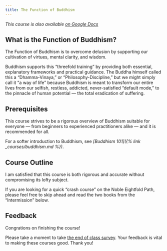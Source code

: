 ```yaml
---
title: The Function of Buddhism
---
```


*This course is also available [on Google Docs](https://docs.google.com/document/d/1KiNBaviEPXc7ZgRrgM-wzhguOLdA7OyUy_hKhtqHg-0/edit?usp=sharing)*

## What is the Function of Buddhism?

The Function of Buddhism is to overcome delusion by supporting our cultivation of virtues, mental clarity, and wisdom.

Buddhism supports this “threefold training” by providing both essential, explanatory frameworks and practical guidance. The Buddha himself called this a “Dhamma-Vinaya,” or “Philosophy-Discipline,” but we might simply call it “a way of life” because Buddhism is meant to transform our entire lives from our selfish, restless, addicted, never-satisfied “default mode,” to the pinnacle of human potential — the total eradication of suffering. 

## Prerequisites

This course strives to be a rigorous overview of Buddhism suitable for everyone — from beginners to experienced practitioners alike — and it is recommended for all.

For a softer introduction to Buddhism, see *[Buddhism 101]({% link _courses/buddhism.md %})*.


## Course Outline
I am satisfied that this course is both rigorous and accurate without compromising its lofty subject. 

If you are looking for a quick “crash course” on the Noble Eightfold Path,
please feel free to skip ahead and read the two books from the “Intermission” below.





## Feedback

Congrations on finishing the course!

Please take a moment to take [the end of class survey](https://docs.google.com/forms/d/e/1FAIpQLSepNkP2avoYW2wVFFV8p2aCcA1Jy90dstuPwN3x62Ns00CS3Q/viewform?usp=pp_url&entry.893674714=The+Function+of+Buddhism). Your feedback is vital to making these courses good. Thank you!

